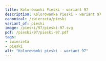 ```yaml
---
title: Kolorowanki Pieski - wariant 97
description: Kolorowanka Pieski - wariant 97
canonical: /zwierzeta/pieski
variant_of: pieski
image: /pieski/97/pieski-97.svg
pdf: /pieski/97/pieski-97.pdf
tags:
- zwierzeta
- pieski
alt: "Kolorowanki pieski - wariant 97"
---
```

